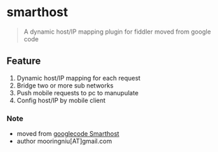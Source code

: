 smarthost
=========

> A dynamic host/IP mapping plugin for fiddler moved from google code 

## Feature ##
1. Dynamic host/IP mapping for each request
2. Bridge two or more sub networks 
3. Push mobile requests to pc to manupulate
4. Config host/IP by mobile client


### Note ###
* moved from [googlecode Smarthost](http://code.google.com/p/smarthost)
* author mooringniu[AT]gmail.com